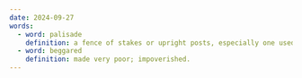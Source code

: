 ```yaml
---
date: 2024-09-27
words:
  - word: palisade
    definition: a fence of stakes or upright posts, especially one used for defense.
  - word: beggared
    definition: made very poor; impoverished.
---
```


